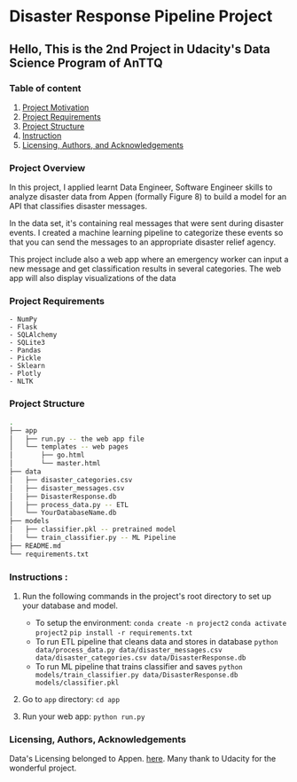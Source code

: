 # Disaster Response Pipeline Project


## Hello, This is the 2nd Project in Udacity's Data Science Program of AnTTQ


### Table of content
1. [Project Motivation](#motivation)
2. [Project Requirements](#req)
3. [Project Structure](#files)
4. [Instruction](#instruction)
5. [Licensing, Authors, and Acknowledgements](#licensing)


### Project Overview<a name="motivation"></a>
In this project, I applied learnt Data Engineer, Software Engineer skills to analyze disaster data from Appen (formally Figure 8) to build a model for an API that classifies disaster messages.

In the data set, it's containing real messages that were sent during disaster events. I created a machine learning pipeline to categorize these events so that you can send the messages to an appropriate disaster relief agency.

This project include also a web app where an emergency worker can input a new message and get classification results in several categories. The web app will also display visualizations of the data


### Project Requirements <a name="req"></a>
	- NumPy
    - Flask
    - SQLAlchemy
    - SQLite3
    - Pandas
    - Pickle
    - Sklearn
    - Plotly
    - NLTK


### Project Structure <a name="files"></a>
```bash
.
├── app
│   ├── run.py -- the web app file
│   └── templates -- web pages
│       ├── go.html
│       └── master.html 
├── data
│   ├── disaster_categories.csv
│   ├── disaster_messages.csv
│   ├── DisasterResponse.db
│   ├── process_data.py -- ETL
│   └── YourDatabaseName.db
├── models
│   ├── classifier.pkl -- pretrained model
│   └── train_classifier.py -- ML Pipeline 
├── README.md
└── requirements.txt
```
    

### Instructions <a name="instruction"></a>:

1. Run the following commands in the project's root directory to set up your database and model.
	- To setup the environment: 
    	`conda create -n project2`
        `conda activate project2`
        `pip install -r requirements.txt`
    - To run ETL pipeline that cleans data and stores in database
        `python data/process_data.py data/disaster_messages.csv data/disaster_categories.csv data/DisasterResponse.db`
    - To run ML pipeline that trains classifier and saves
        `python models/train_classifier.py data/DisasterResponse.db models/classifier.pkl`

2. Go to `app` directory: `cd app`

3. Run your web app: `python run.py`


### Licensing, Authors, Acknowledgements<a name="licensing"></a>
Data's Licensing belonged to Appen. [here](https://appen.com/#data_for_ai).
Many thank to Udacity for the wonderful project.
